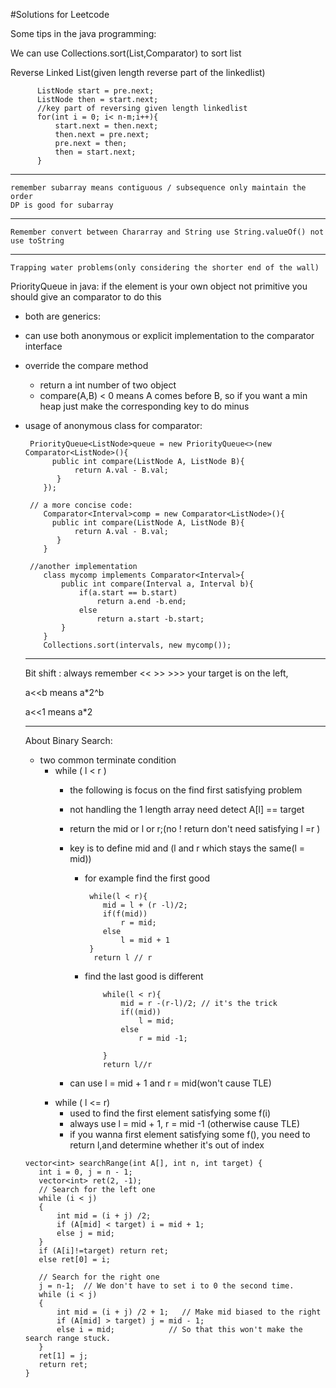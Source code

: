 #Solutions for Leetcode

Some tips in the java programming:

We can use Collections.sort(List,Comparator) to sort list
  
  Reverse Linked List(given length reverse part of the linkedlist)
  
  ```
  		ListNode start = pre.next;
        ListNode then = start.next;
        //key part of reversing given length linkedlist
        for(int i = 0; i< n-m;i++){
            start.next = then.next;
            then.next = pre.next;
            pre.next = then;
            then = start.next;
        }
  
  ```
  
  
-----------------------------------------------------------------------------------
	remember subarray means contiguous / subsequence only maintain the order
    DP is good for subarray 
-----------------------------------------------------------------------------------

	Remember convert between Chararray and String use String.valueOf() not use toString


----------------------------------------------------------------------------------

    Trapping water problems(only considering the shorter end of the wall)	
  PriorityQueue in java: if the element is your own object not primitive you should give an comparator to do this
  
  + both are generics:<Object>
  + can use both anonymous or explicit implementation to the comparator interface
  + override the compare method
  	- return a int number of two object
  	- compare(A,B) < 0 means A comes before B, so if you want a min heap just make the corresponding key to do minus 
  + usage of anonymous class for comparator:
  	
  	```
  	 PriorityQueue<ListNode>queue = new PriorityQueue<>(new Comparator<ListNode>(){
          public int compare(ListNode A, ListNode B){
               return A.val - B.val;
           }  
        });
        
     // a more concise code:
        Comparator<Interval>comp = new Comparator<ListNode>(){
          public int compare(ListNode A, ListNode B){
               return A.val - B.val;
           }  
        }
        
     //another implementation
        class mycomp implements Comparator<Interval>{
            public int compare(Interval a, Interval b){
                if(a.start == b.start)
                    return a.end -b.end;
                else
                    return a.start -b.start;
            }
        }
        Collections.sort(intervals, new mycomp());
  	
  	```
 -----------------------------------------------------------------------------------	
  	
  Bit shift :
  always remember << >> >>> your target is on the left,
  
  a<<b means a*2^b
  
  a<<1 means a*2
  
  __________________________________________________________________________________
  About Binary Search:
  
  + two common terminate condition
  	- while ( l < r ) 
  	    - the following is focus on the find first satisfying problem
  		- not handling the 1 length array need detect A[l] == target
  		- return the mid or l or r;(no ! return don't need satisfying l =r )
  		- key is to define mid and (l and r which stays the same(l = mid))
  			- for example find the first good 
  				
  				```
  				 while(l < r){
  				 	mid = l + (r -l)/2;
  				 	if(f(mid))
  				 		r = mid;
  				 	else
  				 		l = mid + 1 
  				 }
  				  return l // r  
  				```
  			- find the last good is different
  				
  				```
  					while(l < r){
  						mid = r -(r-l)/2; // it's the trick
  						if((mid))
  							l = mid;
  						else
  							r = mid -1;
  					
  					}
  					return l//r
  				``` 
  			
  		- can use l = mid + 1 and r = mid(won't cause TLE)
  	- while ( l <= r)
  		- used to find the first element satisfying some f(i)
  		- always use l = mid + 1, r = mid -1 (otherwise cause TLE)
  		- if you wanna first element satisfying some f(), you need to return l,and determine whether it's out of index 
  		
  		
 ```
 vector<int> searchRange(int A[], int n, int target) {
    int i = 0, j = n - 1;
    vector<int> ret(2, -1);
    // Search for the left one
    while (i < j)
    {
        int mid = (i + j) /2;
        if (A[mid] < target) i = mid + 1;
        else j = mid;
    }
    if (A[i]!=target) return ret;
    else ret[0] = i;

    // Search for the right one
    j = n-1;  // We don't have to set i to 0 the second time.
    while (i < j)
    {
        int mid = (i + j) /2 + 1;   // Make mid biased to the right
        if (A[mid] > target) j = mid - 1;  
        else i = mid;            // So that this won't make the search range stuck.
    }
    ret[1] = j;
    return ret; 
}
 
 ```